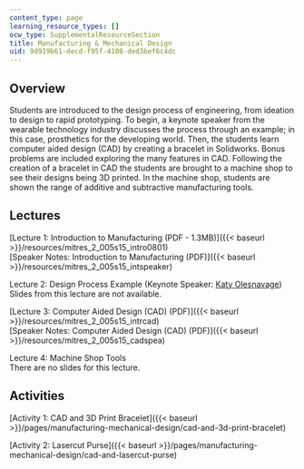 ```yaml
---
content_type: page
learning_resource_types: []
ocw_type: SupplementalResourceSection
title: Manufacturing & Mechanical Design
uid: 9d919b61-decd-f95f-4108-ded3bef6c4dc
---
```


Overview
--------

Students are introduced to the design process of engineering, from ideation to design to rapid prototyping. To begin, a keynote speaker from the wearable technology industry discusses the process through an example; in this case, prosthetics for the developing world. Then, the students learn computer aided design (CAD) by creating a bracelet in Solidworks. Bonus problems are included exploring the many features in CAD. Following the creation of a bracelet in CAD the students are brought to a machine shop to see their designs being 3D printed. In the machine shop, students are shown the range of additive and subtractive manufacturing tools.

Lectures
--------

[Lecture 1: Introduction to Manufacturing (PDF - 1.3MB)]({{< baseurl >}}/resources/mitres_2_005s15_intro0801)  
[Speaker Notes: Introduction to Manufacturing (PDF)]({{< baseurl >}}/resources/mitres_2_005s15_intspeaker)

Lecture 2: Design Process Example (Keynote Speaker: [Katy Olesnavage](http://video.mit.edu/watch/katy-olesnavage-designing-the-next-generation-prosthesis-26034/))  
Slides from this lecture are not available.

[Lecture 3: Computer Aided Design (CAD) (PDF)]({{< baseurl >}}/resources/mitres_2_005s15_intrcad)  
[Speaker Notes: Computer Aided Design (CAD) (PDF)]({{< baseurl >}}/resources/mitres_2_005s15_cadspea)

Lecture 4: Machine Shop Tools  
There are no slides for this lecture.

Activities
----------

[Activity 1: CAD and 3D Print Bracelet]({{< baseurl >}}/pages/manufacturing-mechanical-design/cad-and-3d-print-bracelet)

[Activity 2: Lasercut Purse]({{< baseurl >}}/pages/manufacturing-mechanical-design/cad-and-lasercut-purse)